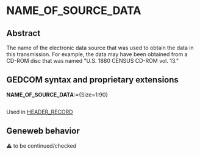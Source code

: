 ﻿# NAME_OF_SOURCE_DATA
## Abstract
The name of the electronic data source that was used to obtain the data in this transmission. For
example, the data may have been obtained from a CD-ROM disc that was named "U.S. 1880
CENSUS CD-ROM vol. 13."


## GEDCOM syntax and proprietary extensions

**NAME_OF_SOURCE_DATA**:={Size=1:90}
<pre>
</pre>
Used in <a href=Ged.HEADER_RECORD.md>HEADER_RECORD</a><br />


## Geneweb behavior



:warning: to be continued/checked

